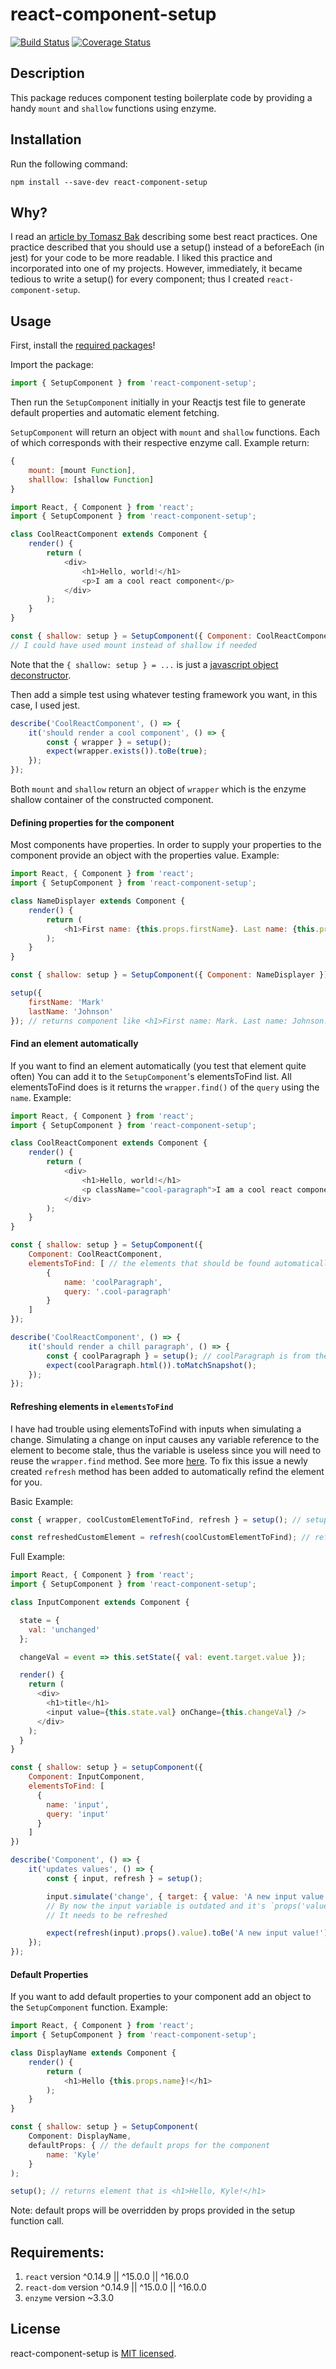 # react-component-setup

[![Build Status](https://travis-ci.org/kpfromer/react-component-setup.svg?branch=master)](https://travis-ci.org/kpfromer/react-component-setup)
[![Coverage Status](https://coveralls.io/repos/github/kpfromer/react-component-setup/badge.svg?branch=master)](https://coveralls.io/github/kpfromer/react-component-setup?branch=master)

## Description

This package reduces component testing boilerplate code by providing a handy `mount` and `shallow` functions using enzyme.

## Installation

Run the following command:

`npm install --save-dev react-component-setup`

## Why?

I read an [article by Tomasz Bak](https://medium.com/selleo/testing-react-components-best-practices-2f77ac302d12)
describing some best react practices. One practice described that you should use a setup() instead
of a beforeEach (in jest) for your code to be more readable. I liked this practice and incorporated into one of my projects.
However, immediately, it became tedious to write a setup() for every component; thus I created `react-component-setup`.

## Usage

First, install the [required packages](#requirements)!

Import the package:

```javascript
import { SetupComponent } from 'react-component-setup';
```

Then run the `SetupComponent` initially in your Reactjs test file to generate
default properties and automatic element fetching.

`SetupComponent` will return an object with `mount` and `shallow` functions.
Each of which corresponds with their respective enzyme call. Example return:

```javascript
{
    mount: [mount Function],
    shalllow: [shallow Function]
}
```

```javascript
import React, { Component } from 'react';
import { SetupComponent } from 'react-component-setup';

class CoolReactComponent extends Component {
    render() {
        return (
            <div>
                <h1>Hello, world!</h1>
                <p>I am a cool react component</p>
            </div>
        );
    }
}

const { shallow: setup } = SetupComponent({ Component: CoolReactComponent }); // Component to construct
// I could have used mount instead of shallow if needed
```

Note that the `{ shallow: setup } = ...` is just a [javascript object deconstructor](https://developer.mozilla.org/en-US/docs/Web/JavaScript/Reference/Operators/Destructuring_assignment).

Then add a simple test using whatever testing framework you want, in this case, I used jest.

```javascript
describe('CoolReactComponent', () => {
    it('should render a cool component', () => {
        const { wrapper } = setup();
        expect(wrapper.exists()).toBe(true);
    });
});
```

Both `mount` and `shallow` return an object of `wrapper` which is the enzyme shallow container of the constructed component.

#### Defining properties for the component

Most components have properties. In order to supply your properties to the component provide an object with
the properties value. Example:

```javascript
import React, { Component } from 'react';
import { SetupComponent } from 'react-component-setup';

class NameDisplayer extends Component {
    render() {
        return (
            <h1>First name: {this.props.firstName}. Last name: {this.props.lastName}.</h1>
        );
    }
}

const { shallow: setup } = SetupComponent({ Component: NameDisplayer });

setup({
    firstName: 'Mark'
    lastName: 'Johnson'
}); // returns component like <h1>First name: Mark. Last name: Johnson.</h1>
```

#### Find an element automatically

If you want to find an element automatically (you test that element quite often)
You can add it to the `SetupComponent`'s elementsToFind list.
All elementsToFind does is it returns the `wrapper.find()` of the `query` using the `name`.
Example:

```javascript
import React, { Component } from 'react';
import { SetupComponent } from 'react-component-setup';

class CoolReactComponent extends Component {
    render() {
        return (
            <div>
                <h1>Hello, world!</h1>
                <p className="cool-paragraph">I am a cool react component</p>
            </div>
        );
    }
}

const { shallow: setup } = SetupComponent({
    Component: CoolReactComponent,
    elementsToFind: [ // the elements that should be found automatically
        {
            name: 'coolParagraph',
            query: '.cool-paragraph'
        }
    ]
});

describe('CoolReactComponent', () => {
    it('should render a chill paragraph', () => {
        const { coolParagraph } = setup(); // coolParagraph is from the name in the list
        expect(coolParagraph.html()).toMatchSnapshot();
    });
});
```

#### Refreshing elements in `elementsToFind`

I have had trouble using elementsToFind with inputs when simulating a change.
Simulating a change on input causes any variable reference to the element to become stale, thus the variable is useless since you will need to reuse the `wrapper.find` method.
See more [here](https://github.com/airbnb/enzyme/issues/76#issuecomment-388112899).
To fix this issue a newly created `refresh` method has been added to automatically refind the element for you.

Basic Example:

```javascript
const { wrapper, coolCustomElementToFind, refresh } = setup(); // setup is the the shallow or mount function created from SetupComponent

const refreshedCustomElement = refresh(coolCustomElementToFind); // refresh does not change coolCustomElementToFind

```

Full Example:

```javascript
import React, { Component } from 'react';
import { SetupComponent } from 'react-component-setup';

class InputComponent extends Component {

  state = {
    val: 'unchanged'
  };

  changeVal = event => this.setState({ val: event.target.value });

  render() {
    return (
      <div>
        <h1>title</h1>
        <input value={this.state.val} onChange={this.changeVal} />
      </div>
    );
  }
}

const { shallow: setup } = setupComponent({
    Component: InputComponent,
    elementsToFind: [
      {
        name: 'input',
        query: 'input'
      }
    ]
})

describe('Component', () => {
    it('updates values', () => {
        const { input, refresh } = setup();

        input.simulate('change', { target: { value: 'A new input value!' } });
        // By now the input variable is outdated and it's `props('value')` don't actual match the new value
        // It needs to be refreshed

        expect(refresh(input).props().value).toBe('A new input value!');
    });
});
```

#### Default Properties

If you want to add default properties to your component add an object to the `SetupComponent` function. Example:

```javascript
import React, { Component } from 'react';
import { SetupComponent } from 'react-component-setup';

class DisplayName extends Component {
    render() {
        return (
            <h1>Hello {this.props.name}!</h1>
        );
    }
}

const { shallow: setup } = SetupComponent(
    Component: DisplayName,
    defaultProps: { // the default props for the component
        name: 'Kyle'
    }
);

setup(); // returns element that is <h1>Hello, Kyle!</h1>
```

Note: default props will be overridden by props provided in the setup function call.

## Requirements:

1. `react` version ^0.14.9 || ^15.0.0 || ^16.0.0
2. `react-dom` version ^0.14.9 || ^15.0.0 || ^16.0.0
3. `enzyme` version ~3.3.0

## License

  react-component-setup is [MIT licensed](LICENSE).